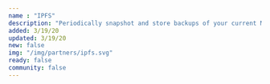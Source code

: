 ```yaml
---
name : "IPFS"
description: "Periodically snapshot and store backups of your current MongoDB instance"
added: 3/19/20
updated: 3/19/20
new: false
img: "/img/partners/ipfs.svg"
ready: false
community: false
---
```

